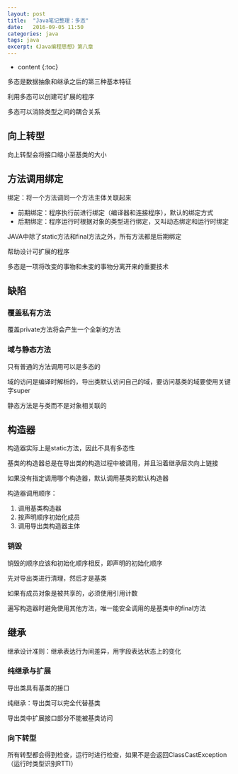 ```yaml
---
layout: post
title:  "Java笔记整理：多态"
date:   2016-09-05 11:50
categories: java
tags: java
excerpt: 《Java编程思想》第八章
---
```



* content
{:toc}



多态是数据抽象和继承之后的第三种基本特征

利用多态可以创建可扩展的程序

多态可以消除类型之间的耦合关系


## 向上转型
向上转型会将接口缩小至基类的大小


## 方法调用绑定

绑定：将一个方法调同一个方法主体关联起来

 - 前期绑定：程序执行前进行绑定（编译器和连接程序），默认的绑定方式
 - 后期绑定：程序运行时根据对象的类型进行绑定，又叫动态绑定和运行时绑定
	
JAVA中除了static方法和final方法之外，所有方法都是后期绑定

帮助设计可扩展的程序
	
多态是一项将改变的事物和未变的事物分离开来的重要技术


## 缺陷
	
### 覆盖私有方法
覆盖private方法将会产生一个全新的方法
		
### 域与静态方法
只有普通的方法调用可以是多态的

域的访问是编译时解析的，导出类默认访问自己的域，要访问基类的域要使用关键字super

静态方法是与类而不是对象相关联的


## 构造器
构造器实际上是static方法，因此不具有多态性

基类的构造器总是在导出类的构造过程中被调用，并且沿着继承层次向上链接

如果没有指定调用哪个构造器，默认调用基类的默认构造器

构造器调用顺序：

1. 调用基类构造器
2. 按声明顺序初始化成员
3. 调用导出类构造器主体
	
### 销毁
销毁的顺序应该和初始化顺序相反，即声明的初始化顺序

先对导出类进行清理，然后才是基类

如果有成员对象是被共享的，必须使用引用计数
		
遍写构造器时避免使用其他方法，唯一能安全调用的是基类中的final方法


## 继承

继承设计准则：继承表达行为间差异，用字段表达状态上的变化

### 纯继承与扩展

导出类具有基类的接口

纯继承：导出类可以完全代替基类

导出类中扩展接口部分不能被基类访问

### 向下转型

所有转型都会得到检查，运行时进行检查，如果不是会返回ClassCastException（运行时类型识别RTTI）